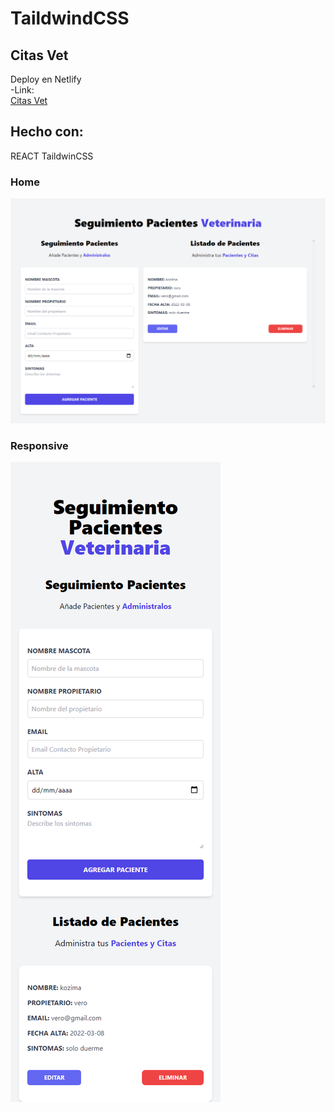 # TaildwindCSS

## Citas Vet
Deploy en Netlify      
-Link:  
[Citas Vet ](https://vetapptaildwincss.netlify.app/)  

## Hecho con:
REACT TaildwinCSS

### Home
![](src/assets/Vet1.png)

### Responsive
![](src/assets/Vet2.png)

